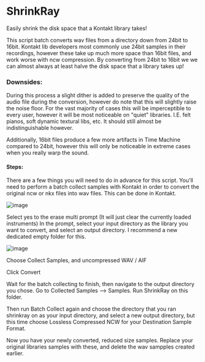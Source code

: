 # ShrinkRay
Easily shrink the disk space that a Kontakt library takes!


This script batch converts wav files from a directory down from 24bit to 16bit. Kontakt lib developers most commonly use 24bit samples in their recordings, however these take up much more space than 16bit files, and work worse with ncw compression. By converting from 24bit to 16bit we we can almost always at least halve the disk space that a library takes up!


### Downsides:  

During this process a slight dither is added to preserve the quality of the audio file during the conversion, however do note that this will slightly raise the noise floor. For the vast majority of cases this will be imperceptible to every user, however it will be most noticeable on "quiet" libraries. I.E. felt pianos, soft dynamic textural libs, etc. It should still almost be indistinguishable however.

Additionally, 16bit files produce a few more artifacts in Time Machine compared to 24bit, however this will only be noticeable in extreme cases when you really warp the sound.

#### Steps: 

There are a few things you will need to do in advance for this script. You'll need to perform a batch collect samples with Kontakt in order to convert the original ncw or nkx files into wav files. This can be done in Kontakt. 

![image](https://user-images.githubusercontent.com/41242144/135735789-94cdb0e9-8b11-484e-8973-184d3fdbf25e.png)

Select yes to the erase multi prompt (It will just clear the currently loaded instruments)
In the prompt, select your input directory as the library you want to convert, and select an output directory. I recommend a new dedicated empty folder for this. 


![image](https://user-images.githubusercontent.com/41242144/135735873-df605288-0f6b-4628-8ce4-8fa6527aadf4.png)

Choose Collect Samples, and uncompressed WAV / AIF

Click Convert

Wait for the batch collecting to finish, then navigate to the output directory you chose. Go to Collected Samples --> Samples. Run ShrinkRay on this folder.

Then run Batch Collect again and choose the directory that you ran shrinkray on as your input directory, and select a new output directory, but this time choose Lossless Compressed NCW for your Destination Sample Format. 

Now you have your newly converted, reduced size samples. Replace your original libraries samples with these, and delete the wav sampples created earlier. 

